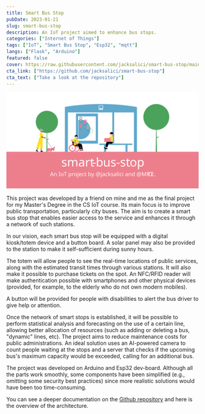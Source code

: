 ```yaml
---
title: Smart Bus Stop
pubDate: 2023-01-21
slug: smart-bus-stop
description: An IoT project aimed to enhance bus stops.
categories: ["Internet of Things"]
tags: ["IoT", "Smart Bus Stop", "Esp32", "mqtt"]
langs: ["Flask", "Arduino"]
featured: false
cover: https://raw.githubusercontent.com/jacksalici/smart-bus-stop/main/img/architecture.jpg
cta_link: ["https://github.com/jacksalici/smart-bus-stop"]
cta_text: ["Take a look at the repository"]
---
```

![Cover](https://raw.githubusercontent.com/jacksalici/smart-bus-stop/main/img/cover.svg)

This project was developed by a friend on mine and me as the final project for my Master's Degree in the CS IoT course. Its main focus is to improve public transportation, particularly city buses. The aim is to create a smart bus stop that enables easier access to the service and enhances it through a network of such stations.

In our vision, each smart bus stop will be equipped with a digital kiosk/totem device and a button board. A solar panel may also be provided to the station to make it self-sufficient during sunny hours.

The totem will allow people to see the real-time locations of public services, along with the estimated transit times through various stations. It will also make it possible to purchase tickets on the spot. An NFC/RFID reader will make authentication possible with smartphones and other physical devices (provided, for example, to the elderly who do not own modern mobiles).

A button will be provided for people with disabilities to alert the bus driver to give help or attention.

Once the network of smart stops is established, it will be possible to perform statistical analysis and forecasting on the use of a certain line, allowing better allocation of resources (such as adding or deleting a bus, "dynamic" lines, etc). The project aims to reduce maintenance costs for public administrations. An ideal solution uses an AI-powered camera to count people waiting at the stops and a server that checks if the upcoming bus's maximum capacity would be exceeded, calling for an additional bus.

The project was developed on Arduino and Esp32 dev-board. Although all the parts work smoothly, some components have been simplified (e.g., omitting some security best practices) since more realistic solutions would have been too time-consuming.

You can see a deeper documentation on the [Github repository](https://github.com/jacksalici/smart-bus-stop) and here is the overview of the architecture.  



